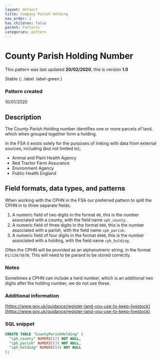 ```yaml
---
layout: default
title: Company Parish Holding
nav_order: 2
has_children: false
parent: Patterns
categories: pattern
---
```


# County Parish Holding Number

This pattern was last updated **20/02/2020**, this is version **1.0**

Stable
{: .label .label-green }

### Pattern created

10/01/2020

## Description
The County Parish Holding number identifies one or more parcels of land, which when grouped together form a holding.

In the FSA it exists solely for the purposes of linking with data from external sources, including (but not limited to);
-   Animal and Plant Health Agency
-   Red Tractor Farm Assurance
-   Environment Agency
-   Public Health England

## Field formats, data types, and patterns
When working with the CPHN in the FSA our preferred pattern to split the CPHN in to three separate fields;
1. A numeric field of two digits in the format `00`, this is the number associated with a county, with the field name `cph_county`.
2. A numeric field of three digits in the format `000`, this is the number associated with a parish, with the field name `cph_parish`.
3. A numeric field of four digits in the format `0000`, this is the number associated with a holding, with the field name `cph_holding`.

Often the CPHN will be provided as an alphanumeric string, in the format `01/234/5678`. This will need to be parsed to be stored correctly.

### Notes
Sometimes a CPHN can include a herd number, which is an additional two digits after the holding number, we do not use these.

### Additional information
[https://www.gov.uk/guidance/register-land-you-use-to-keep-livestock](https://www.gov.uk/guidance/register-land-you-use-to-keep-livestock)

### SQL snippet
```sql
CREATE TABLE "CountyParishHolding" (
  "cph_county" NUMERIC(2) NOT NULL,
  "cph_parish" NUMERIC(3) NOT NULL,
  "cph_holding" NUMERIC(4) NOT NULL
);
```

